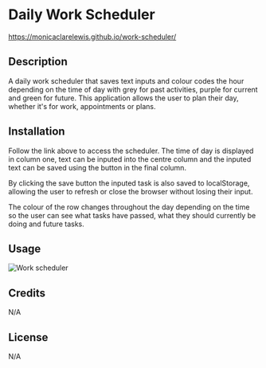 # Daily Work Scheduler

https://monicaclarelewis.github.io/work-scheduler/

## Description

A daily work scheduler that saves text inputs and colour codes the hour depending on the time of day with grey for past activities, purple for current and green for future. This application allows the user to plan their day, whether it's for work, appointments or plans. 

## Installation

Follow the link above to access the scheduler. The time of day is displayed in column one, text can be inputed into the centre column and the inputed text can be saved using the button in the final column.

By clicking the save button the inputed task is also saved to localStorage, allowing the user to refresh or close the browser without losing their input. 

The colour of the row changes throughout the day depending on the time so the user can see what tasks have passed, what they should currently be doing and future tasks. 

## Usage

![Work scheduler](https://user-images.githubusercontent.com/118432326/221901051-13aba914-e352-4fce-9049-c9814d7c386c.png)

## Credits

N/A

## License
N/A
